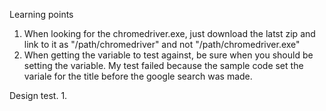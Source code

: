 Learning points
1. When looking for the chromedriver.exe, just download the latst zip and link to it as "/path/chromedriver" and not "/path/chromedriver.exe"
2. When getting the variable to test against, be sure when you should be setting the variable. My test failed because the sample code set the variale for the title before the google search was made.

Design test.
1.